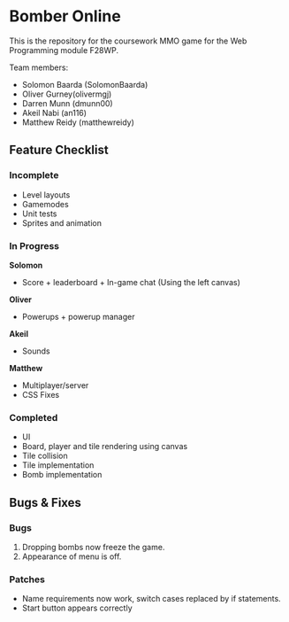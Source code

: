 # Bomber Online

This is the repository for the coursework MMO game for the Web Programming module F28WP.

Team members:
- Solomon Baarda (SolomonBaarda)
- Oliver Gurney(olivermgj)
- Darren Munn (dmunn00)
- Akeil Nabi (an116)
- Matthew Reidy (matthewreidy)



## Feature Checklist

### Incomplete
- Level layouts
- Gamemodes
- Unit tests
- Sprites and animation

### In Progress
**Solomon**
- Score + leaderboard + In-game chat (Using the left canvas)

**Oliver**
- Powerups + powerup manager

**Akeil**
- Sounds

**Matthew**
- Multiplayer/server
- CSS Fixes

### Completed
- UI
- Board, player and tile rendering using canvas
- Tile collision
- Tile implementation
- Bomb implementation



## Bugs & Fixes

### Bugs

1. Dropping bombs now freeze the game.
2. Appearance of menu is off.

### Patches

- Name requirements now work, switch cases replaced by if statements.
- Start button appears correctly
